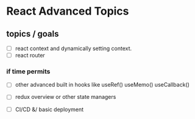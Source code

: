 # React Advanced Topics

## topics / goals
- [ ] react context and dynamically setting context.
- [ ] react router
### if time permits
- [ ] other advanced built in hooks like useRef() useMemo() useCallback()
- [ ] redux overview or other state managers
- [ ] CI/CD &/ basic deployment

